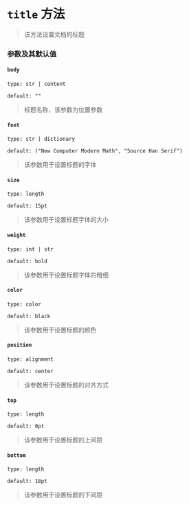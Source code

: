 # `title` 方法
>该方法设置文档的标题
### 参数及其默认值
#### `body`
`type: str | content`

`default: ""`
>标题名称，该参数为位置参数

#### `font`

`type: str | dictionary`

`default: ("New Computer Modern Math", "Source Han Serif")`

>该参数用于设置标题的字体

#### `size`

`type: length`

`default: 15pt`

>该参数用于设置标题字体的大小

#### `weight`

`type: int | str`

`default: bold`

>该参数用于设置标题字体的粗细

#### `color`

`type: color`

`default: black`

>该参数用于设置标题的颜色

#### `position`

`type: alignment`

`default: center`

>该参数用于设置标题的对齐方式

#### `top`

`type: length`

`default: 0pt`

>该参数用于设置标题的上间距

#### `bottom`

`type: length`

`default: 18pt`

>该参数用于设置标题的下间距
